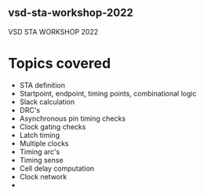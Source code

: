 ## vsd-sta-workshop-2022
VSD STA WORKSHOP 2022

# Topics covered
- STA definition
- Startpoint, endpoint, timing points, combinational logic
- Slack calculation
- DRC's
- Asynchronous pin timing checks
- Clock gating checks
- Latch timing
- Multiple clocks
- Timing arc's
- Timing sense
- Cell delay computation
- Clock network
- 
